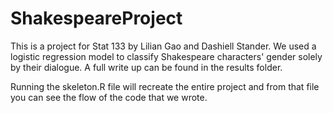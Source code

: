 # ShakespeareProject

This is a project for Stat 133 by Lilian Gao and Dashiell Stander. We used a logistic regression model to classify Shakespeare characters' gender solely by their dialogue. A full write up can be found in the results folder.

Running the skeleton.R file will recreate the entire project and from that file you can see the flow of the code that we wrote.
